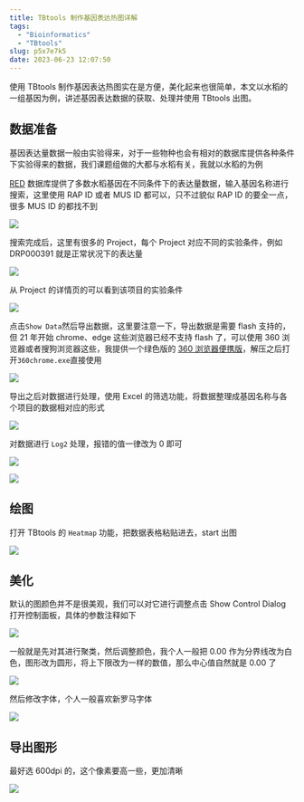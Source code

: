 ```yaml
---
title: TBtools 制作基因表达热图详解
tags:
  - "Bioinformatics"
  - "TBtools"
slug: p5x7e7k5
date: 2023-06-23 12:07:50
---
```


使用 TBtools 制作基因表达热图实在是方便，美化起来也很简单，本文以水稻的一组基因为例，讲述基因表达数据的获取、处理并使用 TBtools 出图。

<!--more-->

## 数据准备

基因表达量数据一般由实验得来，对于一些物种也会有相对的数据库提供各种条件下实验得来的数据，我们课题组做的大都与水稻有关，我就以水稻的为例

[RED](http://expression.ic4r.org/) 数据库提供了多数水稻基因在不同条件下的表达量数据，输入基因名称进行搜索，这里使用 RAP ID 或者 MUS ID 都可以，只不过貌似 RAP ID 的要全一点，很多 MUS ID 的都找不到

![](https://cdn.jsdelivr.net/gh/yuanj82/static/blog/20230623123234.png)

搜索完成后，这里有很多的 Project，每个 Project 对应不同的实验条件，例如 DRP000391 就是正常状况下的表达量

![](https://cdn.jsdelivr.net/gh/yuanj82/static/blog/20230623123524.png)

从 Project 的详情页的可以看到该项目的实验条件

![](https://cdn.jsdelivr.net/gh/yuanj82/static/blog/20230623123605.png)

点击`Show Data`然后导出数据，这里要注意一下，导出数据是需要 flash 支持的，但 21 年开始 chrome、edge 这些浏览器已经不支持 flash 了，可以使用 360 浏览器或者搜狗浏览器这些，我提供一个绿色版的 [360 浏览器便携版](https://www.123pan.com/s/JYtA-SeW0v.html)，解压之后打开`360chrome.exe`直接使用

![](https://cdn.jsdelivr.net/gh/yuanj82/static/blog/20230623124152.png)

导出之后对数据进行处理，使用 Excel 的筛选功能，将数据整理成基因名称与各个项目的数据相对应的形式

![](https://cdn.jsdelivr.net/gh/yuanj82/static/blog/20230623124953.png)

对数据进行 `Log2` 处理，报错的值一律改为 0 即可

![](https://cdn.jsdelivr.net/gh/yuanj82/static/blog/20230623125050.png)

![](https://cdn.jsdelivr.net/gh/yuanj82/static/blog/20230623125135.png)

## 绘图

打开 TBtools 的 `Heatmap` 功能，把数据表格粘贴进去，start 出图

![](https://cdn.jsdelivr.net/gh/yuanj82/static/blog/20230623125233.png)

## 美化

默认的图颜色并不是很美观，我们可以对它进行调整点击 Show Control Dialog 打开控制面板，具体的参数注释如下

![](https://cdn.jsdelivr.net/gh/yuanj82/static/blog/20230623125518.png)

一般就是先对其进行聚类，然后调整颜色，我个人一般把 0.00 作为分界线改为白色，图形改为圆形，将上下限改为一样的数值，那么中心值自然就是 0.00 了

![](https://cdn.jsdelivr.net/gh/yuanj82/static/blog/20230623125936.png)

然后修改字体，个人一般喜欢新罗马字体

![](https://cdn.jsdelivr.net/gh/yuanj82/static/blog/20230623130249.png)

## 导出图形

最好选 600dpi 的，这个像素要高一些，更加清晰

![](https://cdn.jsdelivr.net/gh/yuanj82/static/blog/20230623130336.png)
